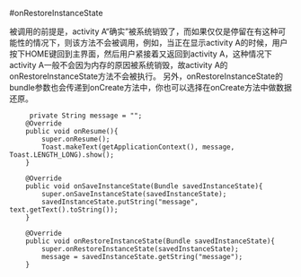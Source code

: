 #onRestoreInstanceState

被调用的前提是，activity A“确实”被系统销毁了，而如果仅仅是停留在有这种可能性的情况下，则该方法不会被调用，例如，当正在显示activity A的时候，用户按下HOME键回到主界面，然后用户紧接着又返回到activity A，这种情况下activity A一般不会因为内存的原因被系统销毁，故activity A的onRestoreInstanceState方法不会被执行。 
另外，onRestoreInstanceState的bundle参数也会传递到onCreate方法中，你也可以选择在onCreate方法中做数据还原。 
	
	
		 private String message = "";
	    @Override
	    public void onResume(){
	        super.onResume();
	        Toast.makeText(getApplicationContext(), message, Toast.LENGTH_LONG).show();
	    }
	 
	    @Override
	    public void onSaveInstanceState(Bundle savedInstanceState){
	        super.onSaveInstanceState(savedInstanceState);
	        savedInstanceState.putString("message", text.getText().toString());
	    }
	 
	    @Override
	    public void onRestoreInstanceState(Bundle savedInstanceState){
	        super.onRestoreInstanceState(savedInstanceState);
	        message = savedInstanceState.getString("message");
	    }